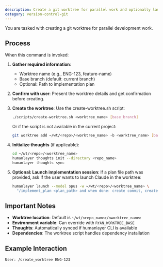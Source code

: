 ```yaml
---
description: Create a git worktree for parallel work and optionally launch implementation session
category: version-control-git
---
```


You are tasked with creating a git worktree for parallel development work.

## Process

When this command is invoked:

1. **Gather required information**:
   - Worktree name (e.g., ENG-123, feature-name)
   - Base branch (default: current branch)
   - Optional: Path to implementation plan

2. **Confirm with user**:
   Present the worktree details and get confirmation before creating.

3. **Create the worktree**:
   Use the create-worktree.sh script:
   ```bash
   ./scripts/create-worktree.sh <worktree_name> [base_branch]
   ```

   Or if the script is not available in the current project:
   ```bash
   git worktree add ~/wt/<repo>/<worktree_name> -b <worktree_name> [base_branch]
   ```

4. **Initialize thoughts** (if applicable):
   ```bash
   cd ~/wt/<repo>/<worktree_name>
   humanlayer thoughts init --directory <repo_name>
   humanlayer thoughts sync
   ```

5. **Optional: Launch implementation session**:
   If a plan file path was provided, ask if the user wants to launch Claude in the worktree:
   ```bash
   humanlayer launch --model opus -w ~/wt/<repo>/<worktree_name> \
     "/implement_plan <plan_path> and when done: create commit, create PR, update Linear ticket"
   ```

## Important Notes

- **Worktree location**: Default is `~/wt/<repo_name>/<worktree_name>`
- **Environment variable**: Can override with `RYAN_WORKTREE_BASE`
- **Thoughts**: Automatically synced if humanlayer CLI is available
- **Dependencies**: The worktree script handles dependency installation

## Example Interaction

```
User: /create_worktree ENG-123